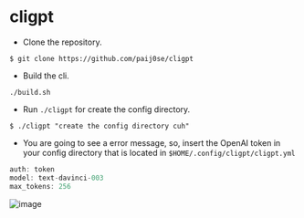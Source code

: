 <h1>cligpt</h1>

- Clone the repository.

`$ git clone https://github.com/paij0se/cligpt`

- Build the cli.

`./build.sh`

- Run `./cligpt` for create the config directory.

`$ ./cligpt "create the config directory cuh"`

- You are going to see a error message, so, insert the OpenAI token in your config directory that is located in `$HOME/.config/cligpt/cligpt.yml`

```haskell
auth: token
model: text-davinci-003
max_tokens: 256
```

![image](https://user-images.githubusercontent.com/69026987/209194859-a2456a7d-796f-47e0-8a8e-062848e2cbaf.png)
